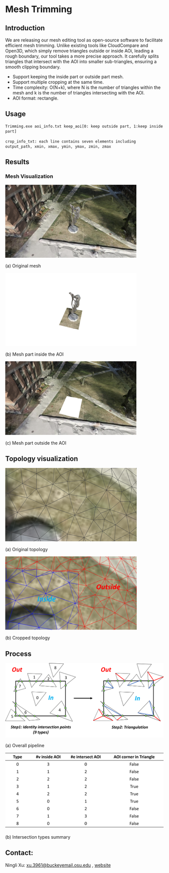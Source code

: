 # Mesh Trimming

## Introduction
We are releasing our mesh editing tool as open-source software to facilitate efficient mesh trimming. Unlike existing tools like CloudCompare and Open3D, which simply remove triangles outside or inside AOi, leading a rough boundary, our tool takes a more precise approach. It carefully splits triangles that intersect with the AOI into smaller sub-triangles, ensuring a smooth clipping boundary. 

* Support keeping the inside part or outside part mesh.
* Support multiple cropping at the same time. 
* Time complexity: O(N+k), where N is the number of triangles within the mesh and k is the number of triangles intersecting with the AOI.
* AOI format: rectangle. 

## Usage
```
Trimming.exe aoi_info.txt keep_aoi[0: keep outside part, 1:keep inside part]

crop_info_txt: each line contains seven elements including output_path, xmin, xmax, ymin, ymax, zmin, zmax
```


## Results
### Mesh Visualization
![alt text](./demo/ill1.png)

(a) Original mesh

![alt text](./demo/ill_in.png)

(b) Mesh part inside the AOI

![alt text](./demo/ill_out.png)

(c) Mesh part outside the AOI

## Topology visualization
![alt text](./demo/top-1.png)

(a) Original topology

![alt text](./demo/top-2.png)

(b) Cropped topology

## Process
![alt text](./demo/pipeline.png)

(a) Overall pipeline

![alt text](./demo/table.png)

(b) Intersection types summary

## Contact:
Ningli Xu: xu.3961@buckeyemail.osu.edu , [website](https://ninglixu.github.io/)


